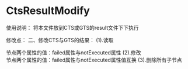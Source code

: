 # CtsResultModify

使用说明：
将本文件放到CTS或GTS的result文件下下执行

修改点：
二、修改CTS与GTS的结果：
    (1).读取<Summary>节点两个属性的值：failed属性与notExecuted属性
    (2).修改<Summary>节点两个属性的值：failed属性与notExecuted属性值互换
    (3).删除所有<FailedScene>子节点


